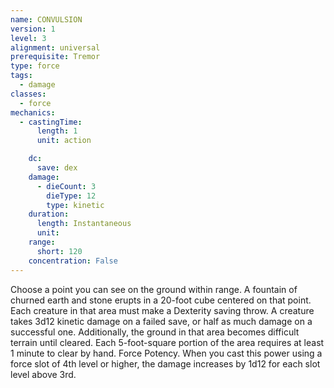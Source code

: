 ```yaml
---
name: CONVULSION
version: 1
level: 3
alignment: universal
prerequisite: Tremor
type: force
tags:
  - damage
classes:
  - force
mechanics:
  - castingTime:
      length: 1
      unit: action

    dc:
      save: dex
    damage:
      - dieCount: 3
        dieType: 12
        type: kinetic
    duration:
      length: Instantaneous
      unit: 
    range:
      short: 120
    concentration: False
---
```

Choose a point you can see on the ground within
range. A fountain of churned earth and stone erupts in
a 20-foot cube centered on that point. Each creature in
that area must make a Dexterity saving throw. A
creature takes 3d12 kinetic damage on a failed save, or
half as much damage on a successful one. Additionally,
the ground in that area becomes difficult terrain until
cleared. Each 5-foot-square portion of the area
requires at least 1 minute to clear by hand.
Force Potency. When you cast this power using a
force slot of 4th level or higher, the damage increases
by 1d12 for each slot level above 3rd.

    